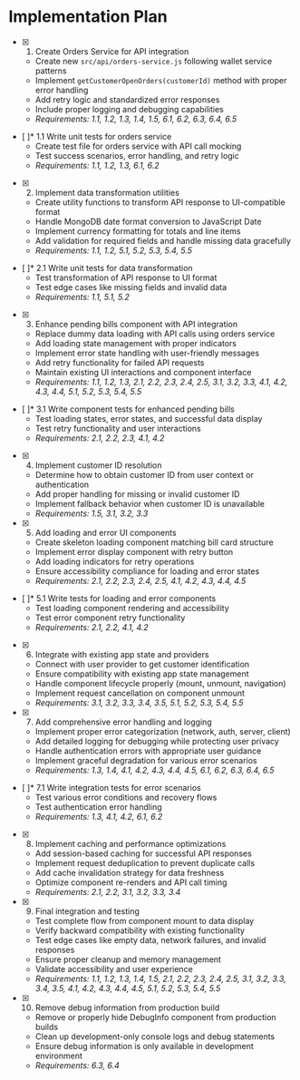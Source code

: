 # Implementation Plan

- [x] 1. Create Orders Service for API integration
  - Create new `src/api/orders-service.js` following wallet service patterns
  - Implement `getCustomerOpenOrders(customerId)` method with proper error handling
  - Add retry logic and standardized error responses
  - Include proper logging and debugging capabilities
  - _Requirements: 1.1, 1.2, 1.3, 1.4, 1.5, 6.1, 6.2, 6.3, 6.4, 6.5_

- [ ]* 1.1 Write unit tests for orders service
  - Create test file for orders service with API call mocking
  - Test success scenarios, error handling, and retry logic
  - _Requirements: 1.1, 1.2, 1.3, 6.1, 6.2_

- [x] 2. Implement data transformation utilities
  - Create utility functions to transform API response to UI-compatible format
  - Handle MongoDB date format conversion to JavaScript Date
  - Implement currency formatting for totals and line items
  - Add validation for required fields and handle missing data gracefully
  - _Requirements: 1.1, 1.2, 5.1, 5.2, 5.3, 5.4, 5.5_

- [ ]* 2.1 Write unit tests for data transformation
  - Test transformation of API response to UI format
  - Test edge cases like missing fields and invalid data
  - _Requirements: 1.1, 5.1, 5.2_

- [x] 3. Enhance pending bills component with API integration
  - Replace dummy data loading with API calls using orders service
  - Add loading state management with proper indicators
  - Implement error state handling with user-friendly messages
  - Add retry functionality for failed API requests
  - Maintain existing UI interactions and component interface
  - _Requirements: 1.1, 1.2, 1.3, 2.1, 2.2, 2.3, 2.4, 2.5, 3.1, 3.2, 3.3, 4.1, 4.2, 4.3, 4.4, 5.1, 5.2, 5.3, 5.4, 5.5_

- [ ]* 3.1 Write component tests for enhanced pending bills
  - Test loading states, error states, and successful data display
  - Test retry functionality and user interactions
  - _Requirements: 2.1, 2.2, 2.3, 4.1, 4.2_

- [x] 4. Implement customer ID resolution
  - Determine how to obtain customer ID from user context or authentication
  - Add proper handling for missing or invalid customer ID
  - Implement fallback behavior when customer ID is unavailable
  - _Requirements: 1.5, 3.1, 3.2, 3.3_

- [x] 5. Add loading and error UI components
  - Create skeleton loading component matching bill card structure
  - Implement error display component with retry button
  - Add loading indicators for retry operations
  - Ensure accessibility compliance for loading and error states
  - _Requirements: 2.1, 2.2, 2.3, 2.4, 2.5, 4.1, 4.2, 4.3, 4.4, 4.5_

- [ ]* 5.1 Write tests for loading and error components
  - Test loading component rendering and accessibility
  - Test error component retry functionality
  - _Requirements: 2.1, 2.2, 4.1, 4.2_

- [x] 6. Integrate with existing app state and providers
  - Connect with user provider to get customer identification
  - Ensure compatibility with existing app state management
  - Handle component lifecycle properly (mount, unmount, navigation)
  - Implement request cancellation on component unmount
  - _Requirements: 3.1, 3.2, 3.3, 3.4, 3.5, 5.1, 5.2, 5.3, 5.4, 5.5_

- [x] 7. Add comprehensive error handling and logging
  - Implement proper error categorization (network, auth, server, client)
  - Add detailed logging for debugging while protecting user privacy
  - Handle authentication errors with appropriate user guidance
  - Implement graceful degradation for various error scenarios
  - _Requirements: 1.3, 1.4, 4.1, 4.2, 4.3, 4.4, 4.5, 6.1, 6.2, 6.3, 6.4, 6.5_

- [ ]* 7.1 Write integration tests for error scenarios
  - Test various error conditions and recovery flows
  - Test authentication error handling
  - _Requirements: 1.3, 4.1, 4.2, 6.1, 6.2_

- [x] 8. Implement caching and performance optimizations
  - Add session-based caching for successful API responses
  - Implement request deduplication to prevent duplicate calls
  - Add cache invalidation strategy for data freshness
  - Optimize component re-renders and API call timing
  - _Requirements: 2.1, 2.2, 3.1, 3.2, 3.3, 3.4_

- [x] 9. Final integration and testing
  - Test complete flow from component mount to data display
  - Verify backward compatibility with existing functionality
  - Test edge cases like empty data, network failures, and invalid responses
  - Ensure proper cleanup and memory management
  - Validate accessibility and user experience
  - _Requirements: 1.1, 1.2, 1.3, 1.4, 1.5, 2.1, 2.2, 2.3, 2.4, 2.5, 3.1, 3.2, 3.3, 3.4, 3.5, 4.1, 4.2, 4.3, 4.4, 4.5, 5.1, 5.2, 5.3, 5.4, 5.5_

- [x] 10. Remove debug information from production build
  - Remove or properly hide DebugInfo component from production builds
  - Clean up development-only console logs and debug statements
  - Ensure debug information is only available in development environment
  - _Requirements: 6.3, 6.4_